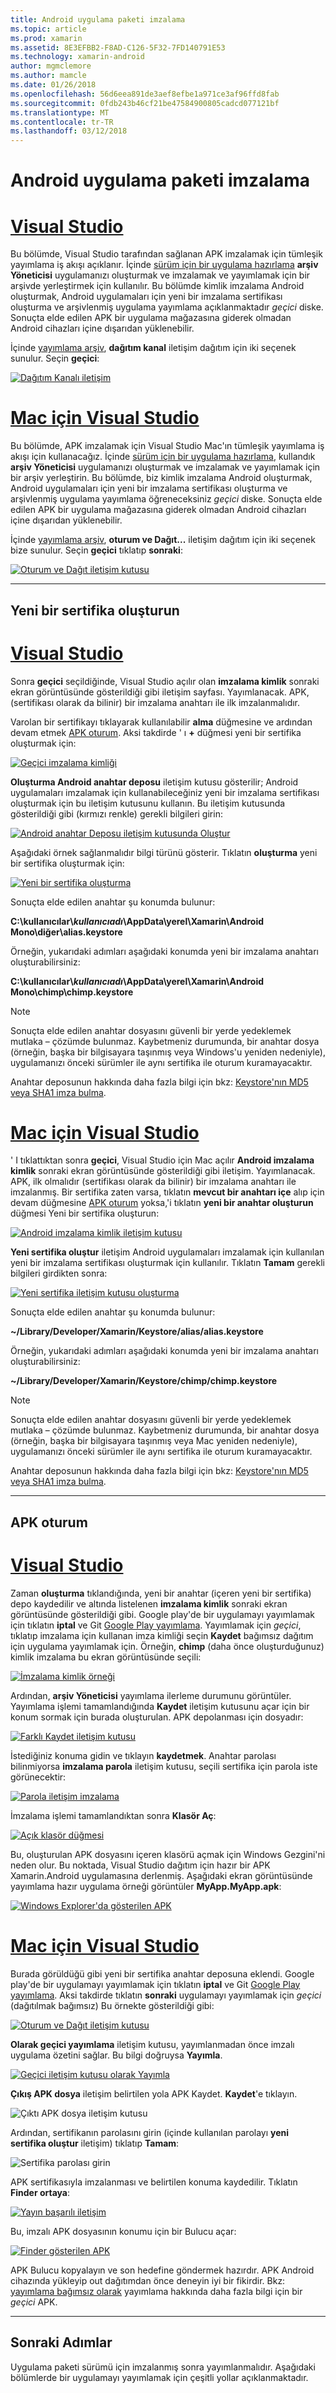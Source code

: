 ```yaml
---
title: Android uygulama paketi imzalama
ms.topic: article
ms.prod: xamarin
ms.assetid: 8E3EFBB2-F8AD-C126-5F32-7FD140791E53
ms.technology: xamarin-android
author: mgmclemore
ms.author: mamcle
ms.date: 01/26/2018
ms.openlocfilehash: 56d6eea891de3aef8efbe1a971ce3af96ffd8fab
ms.sourcegitcommit: 0fdb243b46cf21be47584900805cadcd077121bf
ms.translationtype: MT
ms.contentlocale: tr-TR
ms.lasthandoff: 03/12/2018
---
```

# <a name="signing-the-android-application-package"></a>Android uygulama paketi imzalama

# <a name="visual-studiotabvswin"></a>[Visual Studio](#tab/vswin)

Bu bölümde, Visual Studio tarafından sağlanan APK imzalamak için tümleşik yayımlama iş akışı açıklanır. İçinde [sürüm için bir uygulama hazırlama](~/android/deploy-test/release-prep/index.md) **arşiv Yöneticisi** uygulamanızı oluşturmak ve imzalamak ve yayımlamak için bir arşivde yerleştirmek için kullanılır. Bu bölümde kimlik imzalama Android oluşturmak, Android uygulamaları için yeni bir imzalama sertifikası oluşturma ve arşivlenmiş uygulama yayımlama açıklanmaktadır *geçici* diske.
Sonuçta elde edilen APK bir uygulama mağazasına giderek olmadan Android cihazları içine dışarıdan yüklenebilir.

İçinde [yayımlama arşiv](~/android/deploy-test/release-prep/index.md#archive), **dağıtım kanal** iletişim dağıtım için iki seçenek sunulur. Seçin **geçici**:

[![Dağıtım Kanalı iletişim](images/vs/01-distribution-channel-sml.png)](images/vs/01-distribution-channel.png#lightbox)

# <a name="visual-studio-for-mactabvsmac"></a>[Mac için Visual Studio](#tab/vsmac)

Bu bölümde, APK imzalamak için Visual Studio Mac'ın tümleşik yayımlama iş akışı için kullanacağız. İçinde [sürüm için bir uygulama hazırlama](~/android/deploy-test/release-prep/index.md), kullandık **arşiv Yöneticisi** uygulamanızı oluşturmak ve imzalamak ve yayımlamak için bir arşiv yerleştirin. Bu bölümde, biz kimlik imzalama Android oluşturmak, Android uygulamaları için yeni bir imzalama sertifikası oluşturma ve arşivlenmiş uygulama yayımlama öğreneceksiniz *geçici* diske. Sonuçta elde edilen APK bir uygulama mağazasına giderek olmadan Android cihazları içine dışarıdan yüklenebilir.

İçinde [yayımlama arşiv](~/android/deploy-test/release-prep/index.md#archive), **oturum ve Dağıt...**  iletişim dağıtım için iki seçenek bize sunulur. Seçin **geçici** tıklatıp **sonraki**:

[![Oturum ve Dağıt iletişim kutusu](images/xs/01-select-ad-hoc-sml.png)](images/xs/01-select-ad-hoc.png#lightbox)

-----

<a name="newcertvs" />
<a name="newcert" />
<a name="newcertxs" />

## <a name="create-a-new-certificate"></a>Yeni bir sertifika oluşturun

# <a name="visual-studiotabvswin"></a>[Visual Studio](#tab/vswin)

Sonra **geçici** seçildiğinde, Visual Studio açılır olan **imzalama kimlik** sonraki ekran görüntüsünde gösterildiği gibi iletişim sayfası. Yayımlanacak. APK, (sertifikası olarak da bilinir) bir imzalama anahtarı ile ilk imzalanmalıdır.

Varolan bir sertifikayı tıklayarak kullanılabilir **alma** düğmesine ve ardından devam etmek [APK oturum](#signapkvs). Aksi takdirde ' ı  **+**  düğmesi yeni bir sertifika oluşturmak için:

[![Geçici imzalama kimliği](images/vs/02-ad-hoc-signing-identity-vs-sml.png)](images/vs/02-ad-hoc-signing-identity-vs.png#lightbox)

**Oluşturma Android anahtar deposu** iletişim kutusu gösterilir; Android uygulamaları imzalamak için kullanabileceğiniz yeni bir imzalama sertifikası oluşturmak için bu iletişim kutusunu kullanın. Bu iletişim kutusunda gösterildiği gibi (kırmızı renkle) gerekli bilgileri girin:

[![Android anahtar Deposu iletişim kutusunda Oluştur](images/vs/03-create-android-key-store-vs-sml.png)](images/vs/03-create-android-key-store-vs.png#lightbox)

Aşağıdaki örnek sağlanmalıdır bilgi türünü gösterir. Tıklatın **oluşturma** yeni bir sertifika oluşturmak için:

[![Yeni bir sertifika oluşturma](images/vs/04-key-store-example-vs-sml.png)](images/vs/04-key-store-example-vs.png#lightbox)

Sonuçta elde edilen anahtar şu konumda bulunur:

**C:\\kullanıcılar\\*kullanıcıadı*\\AppData\\yerel\\Xamarin\\Android Mono\\diğer\\alias.keystore**

Örneğin, yukarıdaki adımları aşağıdaki konumda yeni bir imzalama anahtarı oluşturabilirsiniz:

**C:\\kullanıcılar\\*kullanıcıadı*\\AppData\\yerel\\Xamarin\\Android Mono\\chimp\\chimp.keystore**

> [!NOTE]
> Sonuçta elde edilen anahtar dosyasını güvenli bir yerde yedeklemek mutlaka &ndash; çözümde bulunmaz. Kaybetmeniz durumunda, bir anahtar dosya (örneğin, başka bir bilgisayara taşınmış veya Windows'u yeniden nedeniyle), uygulamanızı önceki sürümler ile aynı sertifika ile oturum kuramayacaktır.

Anahtar deposunun hakkında daha fazla bilgi için bkz: [Keystore'nın MD5 veya SHA1 imza bulma](~/android/deploy-test/signing/keystore-signature.md).

# <a name="visual-studio-for-mactabvsmac"></a>[Mac için Visual Studio](#tab/vsmac)

' I tıklattıktan sonra **geçici**, Visual Studio için Mac açılır **Android imzalama kimlik** sonraki ekran görüntüsünde gösterildiği gibi iletişim. Yayımlanacak. APK, ilk olmalıdır (sertifikası olarak da bilinir) bir imzalama anahtarı ile imzalanmış. Bir sertifika zaten varsa, tıklatın **mevcut bir anahtarı içe** alıp için devam düğmesine [APK oturum](#signapkxs) yoksa,'i tıklatın **yeni bir anahtar oluşturun** düğmesi Yeni bir sertifika oluşturun: 

[![Android imzalama kimlik iletişim kutusu](images/xs/02-android-signing-identity-sml.png)](images/xs/02-android-signing-identity.png#lightbox)

**Yeni sertifika oluştur** iletişim Android uygulamaları imzalamak için kullanılan yeni bir imzalama sertifikası oluşturmak için kullanılır. Tıklatın **Tamam** gerekli bilgileri girdikten sonra:

[![Yeni sertifika iletişim kutusu oluşturma](images/xs/03-create-new-certificate-sml.png)](images/xs/03-create-new-certificate.png#lightbox)

Sonuçta elde edilen anahtar şu konumda bulunur:

**~/Library/Developer/Xamarin/Keystore/alias/alias.keystore**

Örneğin, yukarıdaki adımları aşağıdaki konumda yeni bir imzalama anahtarı oluşturabilirsiniz:

**~/Library/Developer/Xamarin/Keystore/chimp/chimp.keystore**


> [!NOTE]
> Sonuçta elde edilen anahtar dosyasını güvenli bir yerde yedeklemek mutlaka &ndash; çözümde bulunmaz. Kaybetmeniz durumunda, bir anahtar dosya (örneğin, başka bir bilgisayara taşınmış veya Mac yeniden nedeniyle), uygulamanızı önceki sürümler ile aynı sertifika ile oturum kuramayacaktır.

Anahtar deposunun hakkında daha fazla bilgi için bkz: [Keystore'nın MD5 veya SHA1 imza bulma](~/android/deploy-test/signing/keystore-signature.md).

-----

<a name="signapkvs" />

## <a name="sign-the-apk"></a>APK oturum

# <a name="visual-studiotabvswin"></a>[Visual Studio](#tab/vswin)

Zaman **oluşturma** tıklandığında, yeni bir anahtar (içeren yeni bir sertifika) depo kaydedilir ve altında listelenen **imzalama kimlik** sonraki ekran görüntüsünde gösterildiği gibi. Google play'de bir uygulamayı yayımlamak için tıklatın **iptal** ve Git [Google Play yayımlama](~/android/deploy-test/publishing/publishing-to-google-play/index.md).
Yayımlamak için *geçici*, tıklatıp imzalama için kullanan imza kimliği seçin **Kaydet** bağımsız dağıtım için uygulama yayımlamak için. Örneğin, **chimp** (daha önce oluşturduğunuz) kimlik imzalama bu ekran görüntüsünde seçili:

[![İmzalama kimlik örneği](images/vs/05-save-as-vs-sml.png)](images/vs/05-save-as-vs.png#lightbox)

Ardından, **arşiv Yöneticisi** yayımlama ilerleme durumunu görüntüler. Yayımlama işlemi tamamlandığında **Kaydet** iletişim kutusunu açar için bir konum sormak için burada oluşturulan. APK depolanması için dosyadır:

[![Farklı Kaydet iletişim kutusu](images/vs/06-save-as-dialog-vs-sml.png)](images/vs/06-save-as-dialog-vs.png#lightbox)

İstediğiniz konuma gidin ve tıklayın **kaydetmek**. Anahtar parolası bilinmiyorsa **imzalama parola** iletişim kutusu, seçili sertifika için parola iste görünecektir:

[![Parola iletişim imzalama](images/vs/07-signing-password-vs-sml.png)](images/vs/07-signing-password-vs.png#lightbox)

İmzalama işlemi tamamlandıktan sonra **Klasör Aç**:

[![Açık klasör düğmesi](images/vs/08-open-folder-vs-sml.png)](images/vs/08-open-folder-vs.png#lightbox)

Bu, oluşturulan APK dosyasını içeren klasörü açmak için Windows Gezgini'ni neden olur. Bu noktada, Visual Studio dağıtım için hazır bir APK Xamarin.Android uygulamasına derlenmiş.
Aşağıdaki ekran görüntüsünde yayımlama hazır uygulama örneği görüntüler **MyApp.MyApp.apk**:

[![Windows Explorer'da gösterilen APK](images/vs/09-generated-app-vs-sml.png)](images/vs/09-generated-app-vs.png#lightbox)

# <a name="visual-studio-for-mactabvsmac"></a>[Mac için Visual Studio](#tab/vsmac)


Burada görüldüğü gibi yeni bir sertifika anahtar deposuna eklendi. Google play'de bir uygulamayı yayımlamak için tıklatın **iptal** ve Git [Google Play yayımlama](~/android/deploy-test/publishing/publishing-to-google-play/index.md).
Aksi takdirde tıklatın **sonraki** uygulamayı yayımlamak için *geçici* (dağıtılmak bağımsız) Bu örnekte gösterildiği gibi:

[![Oturum ve Dağıt iletişim kutusu](images/xs/04-select-identity-sml.png)](images/xs/04-select-identity.png#lightbox)

**Olarak geçici yayımlama** iletişim kutusu, yayımlanmadan önce imzalı uygulama özetini sağlar. Bu bilgi doğruysa **Yayımla**.

[![Geçici iletişim kutusu olarak Yayımla](images/xs/05-publish-ad-hoc-sml.png)](images/xs/05-publish-ad-hoc.png#lightbox)

**Çıkış APK dosya** iletişim belirtilen yola APK Kaydet. **Kaydet**'e tıklayın.

![Çıktı APK dosya iletişim kutusu](images/xs/06-output-apk-file.png)

Ardından, sertifikanın parolasını girin (içinde kullanılan parolayı **yeni sertifika oluştur** iletişim) tıklatıp **Tamam**: 

![Sertifika parolası girin](images/xs/07-signing-certificate.png)

APK sertifikasıyla imzalanması ve belirtilen konuma kaydedilir. Tıklatın **Finder ortaya**:

[![Yayın başarılı iletişim](images/xs/08-app-is-ready-sml.png)](images/xs/08-app-is-ready.png#lightbox)

Bu, imzalı APK dosyasının konumu için bir Bulucu açar:

[![Finder gösterilen APK](images/xs/09-show-in-finder-sml.png)](images/xs/09-show-in-finder.png#lightbox)

APK Bulucu kopyalayın ve son hedefine göndermek hazırdır. APK Android cihazında yükleyip out dağıtımdan önce deneyin iyi bir fikirdir. Bkz: [yayımlama bağımsız olarak](~/android/deploy-test/publishing/publishing-independently.md) yayımlama hakkında daha fazla bilgi için bir *geçici* APK.

-----



## <a name="next-steps"></a>Sonraki Adımlar

Uygulama paketi sürümü için imzalanmış sonra yayımlanmalıdır. Aşağıdaki bölümlerde bir uygulamayı yayımlamak için çeşitli yollar açıklanmaktadır.
